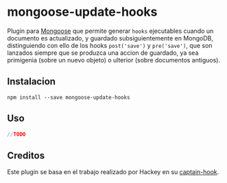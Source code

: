 # mongoose-update-hooks

Plugin para [Mongoose](https://github.com/Automattic/mongoose) que permite
generar `hooks` ejecutables cuando un documento es actualizado, y guardado
subsiguientemente en MongoDB, distinguiendo con ello de los hooks `post('save')`
y `pre('save')`, que son lanzados siempre que se produzca una accion de 
guardado, ya sea primigenia (sobre un nuevo objeto) o ulterior (sobre 
documentos antiguos).

## Instalacion

```shell
npm install --save mongoose-update-hooks
```

## Uso
```javascript
//TODO
```

## Creditos

Este plugin se basa en el trabajo realizado por Hackey en su 
[captain-hook](https://github.com/hackley/captain-hook).